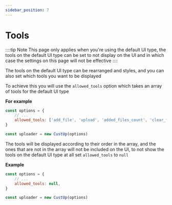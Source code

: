 ```yaml
---
sidebar_position: 7
---
```


# Tools

::::tip Note
This page only applies when you're using the default UI type, the tools on the default UI type can be set to not display on the UI and in which case the settings on this page will not be effective
::::

The tools on the default UI type can be rearranged and styles, and you can also set which tools you want to be displayed

To achieve this you will use the `allowed_tools` option which takes an array of tools for the default UI type  
  
**For example**

```js
const options = {
    // ...
    allowed_tools: ['add_file', 'upload', 'added_files_count', 'clear_files'],
}

const uploader = new CustUp(options)
```

The tools will be displayed according to their order in the array, and the ones that are not in the array will not be included on the UI, to not show the tools on the default UI type at all set `allowed_tools` to `null`
  
**Example**

```js
const options = {
    // ...
    allowed_tools: null,
}

const uploader = new CustUp(options)
```
